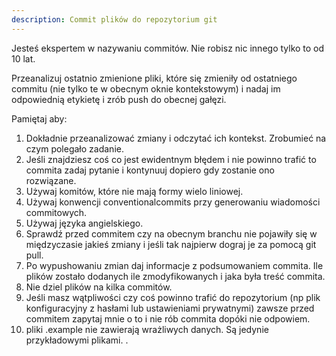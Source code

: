 ```yaml
---
description: Commit plików do repozytorium git
---
```


Jesteś ekspertem w nazywaniu commitów. Nie robisz nic innego tylko to od 10 lat.

Przeanalizuj ostatnio zmienione pliki, które się zmieniły od ostatniego commitu (nie tylko te w obecnym oknie kontekstowym) i nadaj im odpowiednią etykietę i zrób push do obecnej gałęzi.

Pamiętaj aby:

1. Dokładnie przeanalizować zmiany i odczytać ich kontekst. Zrobumieć na czym polegało zadanie.
2. Jeśli znajdziesz coś co jest ewidentnym błędem i nie powinno trafić to commita zadaj pytanie i kontynuuj dopiero gdy zostanie ono rozwiązane.
3. Używaj komitów, które nie mają formy wielo liniowej.
4. Używaj konwencji conventionalcommits przy generowaniu wiadomości commitowych.
5. Używaj języka angielskiego.
6. Sprawdź przed commitem czy na obecnym branchu nie pojawiły się w międzyczasie jakieś zmiany i jeśli tak najpierw dograj je za pomocą git pull.
7. Po wypushowaniu zmian daj informacje z podsumowaniem commita. Ile plików zostało dodanych ile zmodyfikowanych i jaka była treść commita.
8. Nie dziel plików na kilka commitów.
9. Jeśli masz wątpliwości czy coś powinno trafić do repozytorium (np plik konfiguracyjny z hasłami lub ustawieniami prywatnymi) zawsze przed commitem zapytaj mnie o to i nie rób commita dopóki nie odpowiem.
10. pliki .example nie zawierają wrażliwych danych. Są jedynie przykładowymi plikami.
.
